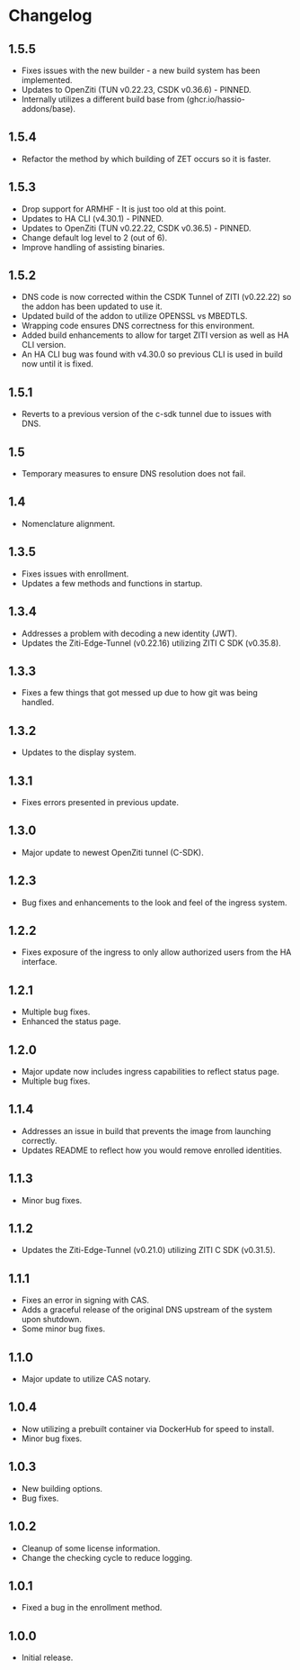 # Changelog

## 1.5.5

- Fixes issues with the new builder - a new build system has been implemented.
- Updates to OpenZiti (TUN v0.22.23, CSDK v0.36.6) - PINNED.
- Internally utilizes a different build base from (ghcr.io/hassio-addons/base).

## 1.5.4

- Refactor the method by which building of ZET occurs so it is faster.

## 1.5.3

- Drop support for ARMHF - It is just too old at this point.
- Updates to HA CLI (v4.30.1) - PINNED.
- Updates to OpenZiti (TUN v0.22.22, CSDK v0.36.5) - PINNED.
- Change default log level to 2 (out of 6).
- Improve handling of assisting binaries.

## 1.5.2

- DNS code is now corrected within the CSDK Tunnel of ZITI (v0.22.22) so the addon has been updated to use it.
- Updated build of the addon to utilize OPENSSL vs MBEDTLS.
- Wrapping code ensures DNS correctness for this environment.
- Added build enhancements to allow for target ZITI version as well as HA CLI version.
- An HA CLI bug was found with v4.30.0 so previous CLI is used in build now until it is fixed.

## 1.5.1

- Reverts to a previous version of the c-sdk tunnel due to issues with DNS.

## 1.5

- Temporary measures to ensure DNS resolution does not fail.

## 1.4

- Nomenclature alignment.

## 1.3.5

- Fixes issues with enrollment.
- Updates a few methods and functions in startup.

## 1.3.4

- Addresses a problem with decoding a new identity (JWT).
- Updates the Ziti-Edge-Tunnel (v0.22.16) utilizing ZITI C SDK (v0.35.8).

## 1.3.3

- Fixes a few things that got messed up due to how git was being handled.

## 1.3.2

- Updates to the display system.

## 1.3.1

- Fixes errors presented in previous update.

## 1.3.0

- Major update to newest OpenZiti tunnel (C-SDK).

## 1.2.3

- Bug fixes and enhancements to the look and feel of the ingress system.

## 1.2.2

- Fixes exposure of the ingress to only allow authorized users from the HA interface.

## 1.2.1

- Multiple bug fixes.
- Enhanced the status page.

## 1.2.0

- Major update now includes ingress capabilities to reflect status page.
- Multiple bug fixes.

## 1.1.4

- Addresses an issue in build that prevents the image from launching correctly.
- Updates README to reflect how you would remove enrolled identities.

## 1.1.3

- Minor bug fixes.

## 1.1.2

- Updates the Ziti-Edge-Tunnel (v0.21.0) utilizing ZITI C SDK (v0.31.5).

## 1.1.1

- Fixes an error in signing with CAS.
- Adds a graceful release of the original DNS upstream of the system upon shutdown.
- Some minor bug fixes.

## 1.1.0

- Major update to utilize CAS notary.

## 1.0.4

- Now utilizing a prebuilt container via DockerHub for speed to install.
- Minor bug fixes.

## 1.0.3

- New building options.
- Bug fixes.

## 1.0.2

- Cleanup of some license information.
- Change the checking cycle to reduce logging.

## 1.0.1

- Fixed a bug in the enrollment method.

## 1.0.0

- Initial release.
